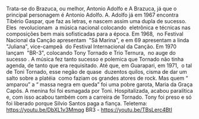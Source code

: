 
Trata-se do Brazuca, ou melhor, Antonio Adolfo e A Brazuca, já que o principal personagem é Antonio Adolfo. A. Adolfo já em 1967 encontra  Tibério Gaspar, que faz as letras, e nascem assim uma dupla de sucesso. Eles  revolucionam  a música nacional colocando  eletrônica e técnicas nas composições bem mais sofisticadas para a época. Em 1968,  no Festival Nacional da Canção apresentam  "Sá Marina", e em 69 apresentam a linda  "Juliana", vice-campeã  do Festival Internacional da Canção. Em 1970 lançam  "BR-3", colocando Tony Tornado e Trio Ternura,  no auge do sucesso . A música fez tanto sucesso e polemica que Tornado não tinha agenda, de tanto que era requisitado. Até que, em Guarapari, em 1971,  o tal de Toni Tornado, esse negão de quase  duzentos quilos, cisma de dar um salto sobre a platéia  como faziam os grandes atores de rock. Mas quem “ amparou” a “ massa negra em queda” foi uma pobre garota, Maria da Graça Capôs. A menina foi foi esmagada por Toni. Hospitalizada, acabou paralítica e, com isso acabou também com a carreira de Tornado. Tony foi preso e só foi liberado porque Silvio Santos paga a fiança.
Teletema: https://youtu.be/DbXL1v3Mmqg
BR3 - https://youtu.be/TBsLerc4BtI

